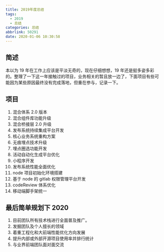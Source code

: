 ```yaml
---
title: 2019年度总结
tags:
  - 2019
  - 总结
categories: 总结
abbrlink: 50291
date: 2020-01-06 10:30:58
---
```


## 简述

本以为 19 年在工作上应该是平淡无奇的，现在仔细想想，19 年还是挺多姿多彩的。整理了一下这一年接触过的项目，业务相关的暂且放一边了，下面项目有些可能因为某些原因最终没有完成落地，但重在参与，记录一下。

## 项目

1. 混合体系 2.0 版本
2. 混合组件库功能升级
3. 混合桥接层 2.0 升级
4. 发布系统持续集成平台开发
5. 核心业务系统重构方案
6. 无痕埋点技术升级
7. 埋点圈选功能开发
8. 活动自动化生成平台优化
9. 小程序开发
10. 发布系统性能全面优化
11. node 项目初始化环境搭建
12. 基于 node 的 gitlab 权限管理平台开发
13. codeReview 体系优化
14. 移动端脚手架统一

## 最后简单规划下 2020

1. 目前团队所有技术栈进行全面普及推广。
2. 发掘团队及个人擅长的领域
3. 着重工程化和大前端性能优化方向发展
4. 提升内部或外部开源项目使用率并排行统计
5. 与业界前端团队面对面交流
